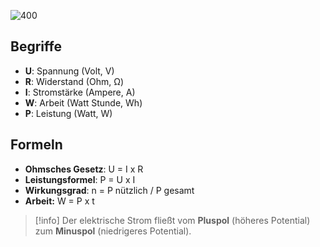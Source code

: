 ![400](Pasted%20image%2020241202224734.png)
## Begriffe
- **U**: Spannung (Volt, V)
- **R**: Widerstand (Ohm, Ω)
- **I**: Stromstärke (Ampere, A)
- **W**: Arbeit (Watt Stunde, Wh)
- **P**: Leistung (Watt, W)

## Formeln
- **Ohmsches Gesetz**: U = I x R
- **Leistungsformel**: P = U x I
- **Wirkungsgrad**: n = P nützlich / P gesamt
- **Arbeit:** W = P x t

> [!info]
> Der elektrische Strom fließt vom **Pluspol** (höheres Potential) zum **Minuspol** (niedrigeres Potential).